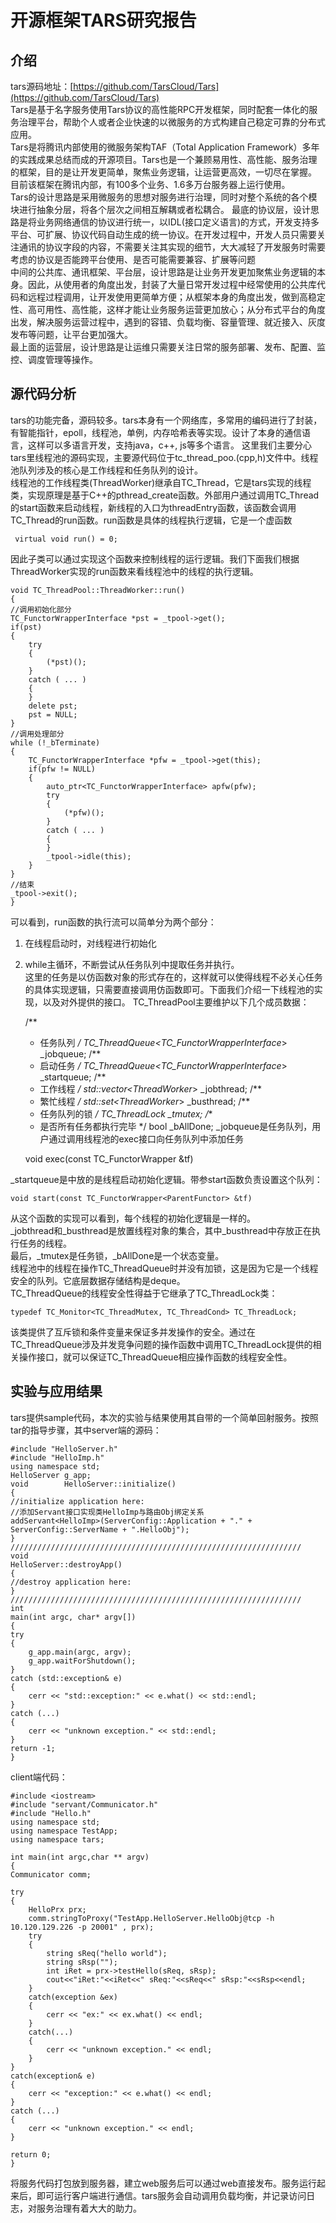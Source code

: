 # 开源框架TARS研究报告  
## 介绍   
tars源码地址：[https://github.com/TarsCloud/Tars](https://github.com/TarsCloud/Tars)  
Tars是基于名字服务使用Tars协议的高性能RPC开发框架，同时配套一体化的服务治理平台，帮助个人或者企业快速的以微服务的方式构建自己稳定可靠的分布式应用。  
Tars是将腾讯内部使用的微服务架构TAF（Total Application Framework）多年的实践成果总结而成的开源项目。Tars也是一个兼顾易用性、高性能、服务治理的框架，目的是让开发更简单，聚焦业务逻辑，让运营更高效，一切尽在掌握。  
目前该框架在腾讯内部，有100多个业务、1.6多万台服务器上运行使用。  
Tars的设计思路是采用微服务的思想对服务进行治理，同时对整个系统的各个模块进行抽象分层，将各个层次之间相互解耦或者松耦合。
最底的协议层，设计思路是将业务网络通信的协议进行统一，以IDL(接口定义语言)的方式，开发支持多平台、可扩展、协议代码自动生成的统一协议。在开发过程中，开发人员只需要关注通讯的协议字段的内容，不需要关注其实现的细节，大大减轻了开发服务时需要考虑的协议是否能跨平台使用、是否可能需要兼容、扩展等问题  
中间的公共库、通讯框架、平台层，设计思路是让业务开发更加聚焦业务逻辑的本身。因此，从使用者的角度出发，封装了大量日常开发过程中经常使用的公共库代码和远程过程调用，让开发使用更简单方便；从框架本身的角度出发，做到高稳定性、高可用性、高性能，这样才能让业务服务运营更加放心；从分布式平台的角度出发，解决服务运营过程中，遇到的容错、负载均衡、容量管理、就近接入、灰度发布等问题，让平台更加强大。  
最上面的运营层，设计思路是让运维只需要关注日常的服务部署、发布、配置、监控、调度管理等操作。
## 源代码分析
tars的功能完备，源码较多。tars本身有一个网络库，多常用的编码进行了封装，有智能指针，epoll，线程池，单例，内存哈希表等实现。设计了本身的通信语言，这样可以多语言开发，支持java，c++, js等多个语言。
这里我们主要分心tars里线程池的源码实现，主要源代码位于tc_thread_poo.(cpp,h)文件中。线程池队列涉及的核心是工作线程和任务队列的设计。  
线程池的工作线程类(ThreadWorker)继承自TC_Thread，它是tars实现的线程类，实现原理是基于C++的pthread_create函数。外部用户通过调用TC_Thread的start函数来启动线程，新线程的入口为threadEntry函数，该函数会调用TC_Thread的run函数。run函数是具体的线程执行逻辑，它是一个虚函数  

     virtual void run() = 0;
因此子类可以通过实现这个函数来控制线程的运行逻辑。我们下面我们根据ThreadWorker实现的run函数来看线程池中的线程的执行逻辑。

    void TC_ThreadPool::ThreadWorker::run()
    {
    //调用初始化部分
    TC_FunctorWrapperInterface *pst = _tpool->get();
    if(pst)
    {
        try
        {
            (*pst)();
        }
        catch ( ... )
        {
        }
        delete pst;
        pst = NULL;
    }
    //调用处理部分
    while (!_bTerminate)
    {
        TC_FunctorWrapperInterface *pfw = _tpool->get(this);
        if(pfw != NULL)
        {
            auto_ptr<TC_FunctorWrapperInterface> apfw(pfw);
            try
            {
                (*pfw)();
            }
            catch ( ... )
            {
            }
            _tpool->idle(this);
        }
    }
    //结束
    _tpool->exit();
    }
可以看到，run函数的执行流可以简单分为两个部分： 
1. 在线程启动时，对线程进行初始化 
2. while主循环，不断尝试从任务队列中提取任务并执行。  
这里的任务是以仿函数对象的形式存在的，这样就可以使得线程不必关心任务的具体实现逻辑，只需要直接调用仿函数即可。下面我们介绍一下线程池的实现，以及对外提供的接口。
TC_ThreadPool主要维护以下几个成员数据：

    /**
     * 任务队列
     */
    TC_ThreadQueue<TC_FunctorWrapperInterface*> _jobqueue;
    /**
     * 启动任务
     */
    TC_ThreadQueue<TC_FunctorWrapperInterface*> _startqueue;
    /**
     * 工作线程
     */
    std::vector<ThreadWorker*>                  _jobthread;
    /**
     * 繁忙线程
     */
    std::set<ThreadWorker*>                     _busthread;
    /**
     * 任务队列的锁
     */
    TC_ThreadLock                               _tmutex;
    /**
     * 是否所有任务都执行完毕
     */
    bool                                        _bAllDone;
_jobqueue是任务队列，用户通过调用线程池的exec接口向任务队列中添加任务

    void exec(const TC_FunctorWrapper<ParentFunctor> &tf)

_startqueue是中放的是线程启动初始化逻辑。带参start函数负责设置这个队列：

    void start(const TC_FunctorWrapper<ParentFunctor> &tf)  
从这个函数的实现可以看到，每个线程的初始化逻辑是一样的。  
_jobthread和_busthread是放置线程对象的集合，其中_busthread中存放正在执行任务的线程。  
最后，_tmutex是任务锁，_bAllDone是一个状态变量。  
线程池中的线程在操作TC_ThreadQueue时并没有加锁，这是因为它是一个线程安全的队列。它底层数据存储结构是deque。  
TC_ThreadQueue的线程安全性得益于它继承了TC_ThreadLock类：

    typedef TC_Monitor<TC_ThreadMutex, TC_ThreadCond> TC_ThreadLock;

该类提供了互斥锁和条件变量来保证多并发操作的安全。通过在TC_ThreadQueue涉及并发竞争问题的操作函数中调用TC_ThreadLock提供的相关操作接口，就可以保证TC_ThreadQueue相应操作函数的线程安全性。

## 实验与应用结果

tars提供sample代码，本次的实验与结果使用其自带的一个简单回射服务。按照tar的指导步骤，其中server端的源码：

    #include "HelloServer.h"
	#include "HelloImp.h"
	using namespace std;
	HelloServer g_app;
	void		HelloServer::initialize()
	{
    //initialize application here:
    //添加Servant接口实现类HelloImp与路由Obj绑定关系
    addServant<HelloImp>(ServerConfig::Application + "." + 	ServerConfig::ServerName + ".HelloObj");
	}
	/////////////////////////////////////////////////////////////////
	void
	HelloServer::destroyApp()
	{
    //destroy application here:
	}
	/////////////////////////////////////////////////////////////////
	int
	main(int argc, char* argv[])
	{
    try
    {
        g_app.main(argc, argv);
        g_app.waitForShutdown();
    }
    catch (std::exception& e)
    {
        cerr << "std::exception:" << e.what() << std::endl;
    }
    catch (...)
    {
        cerr << "unknown exception." << std::endl;
    }
    return -1;
	}
	
client端代码：

	#include <iostream>
	#include "servant/Communicator.h"
	#include "Hello.h"
	using namespace std;
	using namespace TestApp;
	using namespace tars;

	int main(int argc,char ** argv)
	{
    Communicator comm;

    try
    {
        HelloPrx prx;
        comm.stringToProxy("TestApp.HelloServer.HelloObj@tcp -h 10.120.129.226 -p 20001" , prx);
        try
        {
            string sReq("hello world");
            string sRsp("");
            int iRet = prx->testHello(sReq, sRsp);
            cout<<"iRet:"<<iRet<<" sReq:"<<sReq<<" sRsp:"<<sRsp<<endl;
        }
        catch(exception &ex)
        {
            cerr << "ex:" << ex.what() << endl;
        }
        catch(...)
        {
            cerr << "unknown exception." << endl;
        }
    }
    catch(exception& e)
    {
        cerr << "exception:" << e.what() << endl;
    }
    catch (...)
    {
        cerr << "unknown exception." << endl;
    }

    return 0;
	}
	
将服务代码打包放到服务器，建立web服务后可以通过web直接发布。服务运行起来后，即可运行客户端进行通信。tars服务会自动调用负载均衡，并记录访问日志，对服务治理有着大大的助力。
